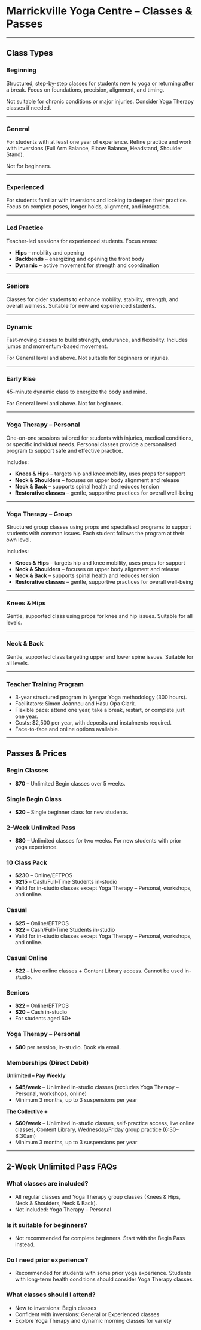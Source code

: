 # Marrickville Yoga Centre – Classes & Passes

---

## Class Types

### Beginning

Structured, step-by-step classes for students new to yoga or returning after a break. Focus on foundations, precision, alignment, and timing.

Not suitable for chronic conditions or major injuries. Consider Yoga Therapy classes if needed.

---

### General

For students with at least one year of experience. Refine practice and work with inversions (Full Arm Balance, Elbow Balance, Headstand, Shoulder Stand).

Not for beginners.

---

### Experienced

For students familiar with inversions and looking to deepen their practice. Focus on complex poses, longer holds, alignment, and integration.

---

### Led Practice

Teacher-led sessions for experienced students. Focus areas:

- **Hips** – mobility and opening
- **Backbends** – energizing and opening the front body
- **Dynamic** – active movement for strength and coordination

---

### Seniors

Classes for older students to enhance mobility, stability, strength, and overall wellness. Suitable for new and experienced students.

---

### Dynamic

Fast-moving classes to build strength, endurance, and flexibility. Includes jumps and momentum-based movement.

For General level and above. Not suitable for beginners or injuries.

---

### Early Rise

45-minute dynamic class to energize the body and mind.

For General level and above. Not for beginners.

---

### Yoga Therapy – Personal

One-on-one sessions tailored for students with injuries, medical conditions, or specific individual needs. Personal classes provide a personalised program to support safe and effective practice.

Includes:

- **Knees & Hips** – targets hip and knee mobility, uses props for support
- **Neck & Shoulders** – focuses on upper body alignment and release
- **Neck & Back** – supports spinal health and reduces tension
- **Restorative classes** – gentle, supportive practices for overall well-being

---

### Yoga Therapy – Group

Structured group classes using props and specialised programs to support students with common issues. Each student follows the program at their own level.

Includes:

- **Knees & Hips** – targets hip and knee mobility, uses props for support
- **Neck & Shoulders** – focuses on upper body alignment and release
- **Neck & Back** – supports spinal health and reduces tension
- **Restorative classes** – gentle, supportive practices for overall well-being

---

### Knees & Hips

Gentle, supported class using props for knee and hip issues. Suitable for all levels.

---

### Neck & Back

Gentle, supported class targeting upper and lower spine issues. Suitable for all levels.

---

### Teacher Training Program

- 3-year structured program in Iyengar Yoga methodology (300 hours).
- Facilitators: Simon Joannou and Hasu Opa Clark.
- Flexible pace: attend one year, take a break, restart, or complete just one year.
- Costs: $2,500 per year, with deposits and instalments required.
- Face-to-face and online options available.

---

## Passes & Prices

### Begin Classes

- **$70** – Unlimited Begin classes over 5 weeks.

### Single Begin Class

- **$20** – Single beginner class for new students.

### 2-Week Unlimited Pass

- **$80** – Unlimited classes for two weeks. For new students with prior yoga experience.

### 10 Class Pack

- **$230** – Online/EFTPOS
- **$215** – Cash/Full-Time Students in-studio
- Valid for in-studio classes except Yoga Therapy – Personal, workshops, and online.

### Casual

- **$25** – Online/EFTPOS
- **$22** – Cash/Full-Time Students in-studio
- Valid for in-studio classes except Yoga Therapy – Personal, workshops, and online.

### Casual Online

- **$22** – Live online classes + Content Library access. Cannot be used in-studio.

### Seniors

- **$22** – Online/EFTPOS
- **$20** – Cash in-studio
- For students aged 60+

### Yoga Therapy – Personal

- **$80** per session, in-studio. Book via email.

### Memberships (Direct Debit)

**Unlimited – Pay Weekly**

- **$45/week** – Unlimited in-studio classes (excludes Yoga Therapy – Personal, workshops, online)
- Minimum 3 months, up to 3 suspensions per year

**The Collective +**

- **$60/week** – Unlimited in-studio classes, self-practice access, live online classes, Content Library, Wednesday/Friday group practice (6:30–8:30am)
- Minimum 3 months, up to 3 suspensions per year

---

## 2-Week Unlimited Pass FAQs

### What classes are included?

- All regular classes and Yoga Therapy group classes (Knees & Hips, Neck & Shoulders, Neck & Back).
- Not included: Yoga Therapy – Personal

### Is it suitable for beginners?

- Not recommended for complete beginners. Start with the Begin Pass instead.

### Do I need prior experience?

- Recommended for students with some prior yoga experience. Students with long-term health conditions should consider Yoga Therapy classes.

### What classes should I attend?

- New to inversions: Begin classes
- Confident with inversions: General or Experienced classes
- Explore Yoga Therapy and dynamic morning classes for variety
